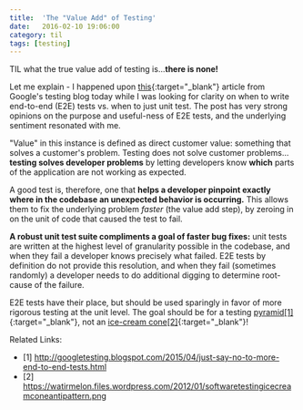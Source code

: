 ```yaml
---
title:  'The "Value Add" of Testing'
date:   2016-02-10 19:06:00
category: til
tags: [testing]
---
```


TIL what the true value add of testing is...__there is none!__

Let me explain - I happened upon [this][this]{:target="_blank"} article from Google's testing blog today while I was looking for clarity on when to write end-to-end (E2E) tests vs. when to just unit test. The post has very strong opinions on the purpose and useful-ness of E2E tests, and the underlying sentiment resonated with me.

"Value" in this instance is defined as direct customer value: something that solves a customer's problem. Testing does not solve customer problems... __testing solves developer problems__ by letting developers know __which__ parts of the application are not working as expected.

A good test is, therefore, one that __helps a developer pinpoint exactly where in the codebase an unexpected behavior is occurring.__ This allows them to fix the underlying problem *faster* (the value add step), by zeroing in on the unit of code that caused the test to fail.

__A robust unit test suite compliments a goal of faster bug fixes:__ unit tests are written at the highest level of granularity possible in the codebase, and when they fail a developer knows precisely what failed. E2E tests by definition do not provide this resolution, and when they fail (sometimes randomly) a developer needs to do additional digging to determine root-cause of the failure.

E2E tests have their place, but should be used sparingly in favor of more rigorous testing at the unit level. The goal should be for a testing [pyramid[1]][pyramid]{:target="_blank"}, not an [ice-cream cone[2]][ice-cream]{:target="_blank"}!

Related Links:

- [1] http://googletesting.blogspot.com/2015/04/just-say-no-to-more-end-to-end-tests.html
- [2] https://watirmelon.files.wordpress.com/2012/01/softwaretestingicecreamconeantipattern.png


[this]: http://googletesting.blogspot.com/2015/04/just-say-no-to-more-end-to-end-tests.html
[pyramid]: http://2.bp.blogspot.com/-YTzv_O4TnkA/VTgexlumP1I/AAAAAAAAAJ8/57-rnwyvP6g/s1600/image02.png
[ice-cream]: https://watirmelon.files.wordpress.com/2012/01/softwaretestingicecreamconeantipattern.png
